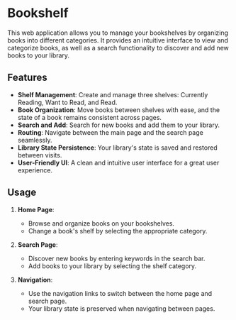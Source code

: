 # Bookshelf


This web application allows you to manage your bookshelves by organizing books into different categories. It provides an intuitive interface to view and categorize books, as well as a search functionality to discover and add new books to your library.


## Features

- **Shelf Management**: Create and manage three shelves: Currently Reading, Want to Read, and Read.
- **Book Organization**: Move books between shelves with ease, and the state of a book remains consistent across pages.
- **Search and Add**: Search for new books and add them to your library.
- **Routing**: Navigate between the main page and the search page seamlessly.
- **Library State Persistence**: Your library's state is saved and restored between visits.
- **User-Friendly UI**: A clean and intuitive user interface for a great user experience.

## Usage

1. **Home Page**:
   - Browse and organize books on your bookshelves.
   - Change a book's shelf by selecting the appropriate category.

2. **Search Page**:
   - Discover new books by entering keywords in the search bar.
   - Add books to your library by selecting the shelf category.

3. **Navigation**:
   - Use the navigation links to switch between the home page and search page.
   - Your library state is preserved when navigating between pages.


